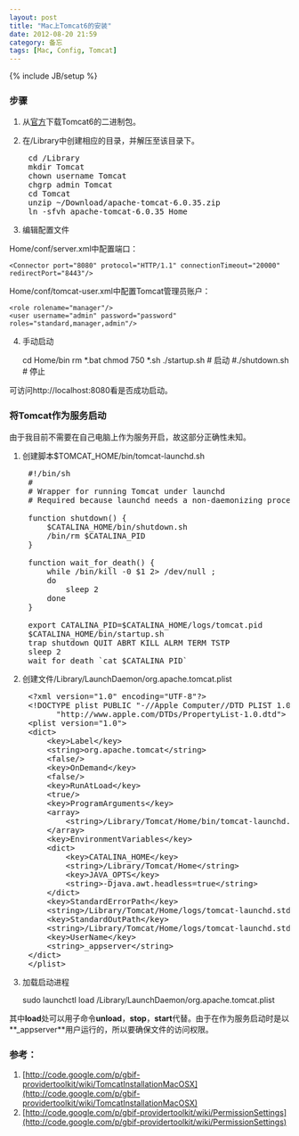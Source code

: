 ```yaml
---
layout: post
title: "Mac上Tomcat6的安装"
date: 2012-08-20 21:59
category: 备忘
tags: [Mac, Config, Tomcat]
---
```

{% include JB/setup %}

### 步骤
1. 从[官方](http://tomcat.apache.org/download-60.cgi)下载Tomcat6的二进制包。

2. 在/Library中创建相应的目录，并解压至该目录下。

<pre>
	cd /Library
	mkdir Tomcat
	chown username Tomcat
	chgrp admin Tomcat
	cd Tomcat
	unzip ~/Download/apache-tomcat-6.0.35.zip
	ln -sfvh apache-tomcat-6.0.35 Home
</pre>

3. 编辑配置文件

Home/conf/server.xml中配置端口：

	<Connector port="8080" protocol="HTTP/1.1" connectionTimeout="20000" redirectPort="8443"/>

Home/conf/tomcat-user.xml中配置Tomcat管理员账户：

	<role rolename="manager"/>
	<user username="admin" password="password" roles="standard,manager,admin"/>
	
4. 手动启动

	cd Home/bin
	rm *.bat
	chmod 750 *.sh
	./startup.sh   # 启动
	#./shutdown.sh   # 停止

可访问http://localhost:8080看是否成功启动。

### 将Tomcat作为服务启动
由于我目前不需要在自己电脑上作为服务开启，故这部分正确性未知。

1. 创建脚本$TOMCAT_HOME/bin/tomcat-launchd.sh

<pre>
	#!/bin/sh
	#
	# Wrapper for running Tomcat under launchd
	# Required because launchd needs a non-daemonizing process

	function shutdown() {
		$CATALINA_HOME/bin/shutdown.sh
		/bin/rm $CATALINA_PID
	}

	function wait_for_death() {
	    while /bin/kill -0 $1 2> /dev/null ; 
		do
			sleep 2 
		done
	}

	export CATALINA_PID=$CATALINA_HOME/logs/tomcat.pid
	$CATALINA_HOME/bin/startup.sh
	trap shutdown QUIT ABRT KILL ALRM TERM TSTP
	sleep 2
	wait_for_death `cat $CATALINA_PID`
</pre>

2. 创建文件/Library/LaunchDaemon/org.apache.tomcat.plist

<pre>
	&lt;?xml version="1.0" encoding="UTF-8"?&gt;
	&lt;!DOCTYPE plist PUBLIC "-//Apple Computer//DTD PLIST 1.0//EN" 
	      "http://www.apple.com/DTDs/PropertyList-1.0.dtd"&gt;
	&lt;plist version="1.0"&gt;
	&lt;dict&gt;
		&lt;key&gt;Label&lt;/key&gt;
		&lt;string&gt;org.apache.tomcat&lt;/string&gt;
		&lt;false/&gt;
		&lt;key&gt;OnDemand&lt;/key&gt;
		&lt;false/&gt;
		&lt;key&gt;RunAtLoad&lt;/key&gt;
		&lt;true/&gt;
		&lt;key&gt;ProgramArguments&lt;/key&gt;
		&lt;array&gt;
			&lt;string&gt;/Library/Tomcat/Home/bin/tomcat-launchd.sh&lt;/string&gt;
		&lt;/array&gt;
		&lt;key&gt;EnvironmentVariables&lt;/key&gt;
		&lt;dict&gt;
			&lt;key&gt;CATALINA_HOME&lt;/key&gt;
			&lt;string&gt;/Library/Tomcat/Home&lt;/string&gt;
			&lt;key&gt;JAVA_OPTS&lt;/key&gt;
			&lt;string&gt;-Djava.awt.headless=true&lt;/string&gt;
		&lt;/dict&gt;
		&lt;key&gt;StandardErrorPath&lt;/key&gt;
		&lt;string&gt;/Library/Tomcat/Home/logs/tomcat-launchd.stderr&lt;/string&gt;
		&lt;key&gt;StandardOutPath&lt;/key&gt;
		&lt;string&gt;/Library/Tomcat/Home/logs/tomcat-launchd.stdout&lt;/string&gt;
		&lt;key&gt;UserName&lt;/key&gt;
		&lt;string&gt;_appserver&lt;/string&gt;
	&lt;/dict&gt;
	&lt;/plist&gt;
</pre>

3. 加载启动进程

	sudo launchctl load /Library/LaunchDaemon/org.apache.tomcat.plist

其中**load**处可以用子命令**unload**，**stop**，**start**代替。由于在作为服务启动时是以**\_appserver**用户运行的，所以要确保文件的访问权限。

### 参考：
1. [http://code.google.com/p/gbif-providertoolkit/wiki/TomcatInstallationMacOSX](http://code.google.com/p/gbif-providertoolkit/wiki/TomcatInstallationMacOSX)
2. [http://code.google.com/p/gbif-providertoolkit/wiki/PermissionSettings](http://code.google.com/p/gbif-providertoolkit/wiki/PermissionSettings)

